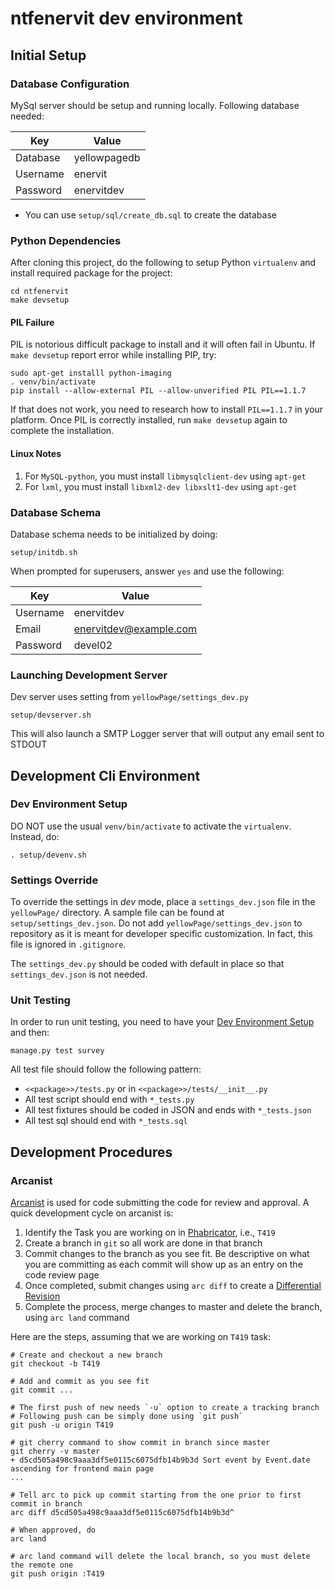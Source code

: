 ntfenervit dev environment
==========================

## Initial Setup

### Database Configuration
MySql server should be setup and running locally.  Following database needed:

| Key      | Value |
| -------- | ----- |
| Database | yellowpagedb |
| Username | enervit |
| Password | enervitdev |

* You can use `setup/sql/create_db.sql` to create the database


### Python Dependencies
After cloning this project, do the following to setup Python `virtualenv` and
install required package for the project:

```
cd ntfenervit
make devsetup
```

#### PIL Failure
PIL is notorious difficult package to install and it will often fail in Ubuntu.  If `make devsetup`
report error while installing PIP, try:

```
sudo apt-get installl python-imaging
. venv/bin/activate
pip install --allow-external PIL --allow-unverified PIL PIL==1.1.7
```

If that does not work, you need to research how to install `PIL==1.1.7` in your platform.  Once PIL is correctly
installed, run `make devsetup` again to complete the installation.

#### Linux Notes
1. For `MySQL-python`, you must install `libmysqlclient-dev` using `apt-get`
2. For `lxml`, you must install `libxml2-dev libxslt1-dev` using `apt-get`


### Database Schema
Database schema needs to be initialized by doing:

```
setup/initdb.sh
```

When prompted for superusers, answer `yes` and use the following:

| Key      | Value |
| -------- | ----- |
| Username | enervitdev |
| Email    | enervitdev@example.com |
| Password | devel02 |


### Launching Development Server
Dev server uses setting from `yellowPage/settings_dev.py`

```
setup/devserver.sh
```

This will also launch a SMTP Logger server that will output any email sent to STDOUT


## Development Cli Environment

<a name="devEnvironSetup"></a>
### Dev Environment Setup
DO NOT use the usual `venv/bin/activate` to activate the `virtualenv`.  Instead, do:

```
. setup/devenv.sh
```

### Settings Override
To override the settings in *dev* mode, place a `settings_dev.json` file in the `yellowPage/` directory.
A sample file can be found at `setup/settings_dev.json`.  Do not add `yellowPage/settings_dev.json`
to repository as it is meant for developer specific customization.  In fact, this file is ignored in
`.gitignore`.

The `settings_dev.py` should be coded with default in place so that `settings_dev.json` is not needed.

### Unit Testing
In order to run unit testing, you need to have your [Dev Environment Setup](#devEnvironSetup) and then:

```
manage.py test survey
```

All test file should follow the following pattern:

* `<<package>>/tests.py` or in `<<package>>/tests/__init__.py`
* All test script should end with `*_tests.py`
* All test fixtures should be coded in JSON and ends with `*_tests.json`
* All test sql should end with `*_tests.sql`


## Development Procedures

### Arcanist
[Arcanist](https://secure.phabricator.com/book/phabricator/article/arcanist/) is used for code submitting the code for
review and approval.  A quick development cycle on arcanist is:

1. Identify the Task you are working on in [Phabricator](http://projects.gnstudio.biz/project/board/16/), i.e., `T419`
1. Create a branch in `git` so all work are done in that branch
1. Commit changes to the branch as you see fit.  Be descriptive on what you are committing as each commit will show up
   as an entry on the code review page
1. Once completed, submit changes using `arc diff` to create a [Differential Revision](http://projects.gnstudio.biz/D24)
1. Complete the process, merge changes to master and delete the branch, using `arc land` command

Here are the steps, assuming that we are working on `T419` task:

```
# Create and checkout a new branch
git checkout -b T419

# Add and commit as you see fit
git commit ...

# The first push of new needs `-u` option to create a tracking branch
# Following push can be simply done using `git push`
git push -u origin T419

# git cherry command to show commit in branch since master
git cherry -v master
+ d5cd505a498c9aaa3df5e0115c6075dfb14b9b3d Sort event by Event.date ascending for frontend main page
...

# Tell arc to pick up commit starting from the one prior to first commit in branch
arc diff d5cd505a498c9aaa3df5e0115c6075dfb14b9b3d^

# When approved, do
arc land

# arc land command will delete the local branch, so you must delete the remote one
git push origin :T419


```
